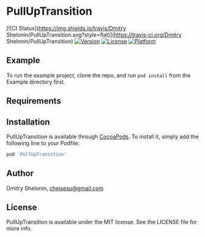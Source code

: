 # PullUpTransition

[![CI Status](https://img.shields.io/travis/Dmitry Shelonin/PullUpTransition.svg?style=flat)](https://travis-ci.org/Dmitry Shelonin/PullUpTransition)
[![Version](https://img.shields.io/cocoapods/v/PullUpTransition.svg?style=flat)](https://cocoapods.org/pods/PullUpTransition)
[![License](https://img.shields.io/cocoapods/l/PullUpTransition.svg?style=flat)](https://cocoapods.org/pods/PullUpTransition)
[![Platform](https://img.shields.io/cocoapods/p/PullUpTransition.svg?style=flat)](https://cocoapods.org/pods/PullUpTransition)

## Example

To run the example project, clone the repo, and run `pod install` from the Example directory first.

## Requirements

## Installation

PullUpTransition is available through [CocoaPods](https://cocoapods.org). To install
it, simply add the following line to your Podfile:

```ruby
pod 'PullUpTransition'
```

## Author

Dmitry Shelonin, cheisesu@gmail.com

## License

PullUpTransition is available under the MIT license. See the LICENSE file for more info.
